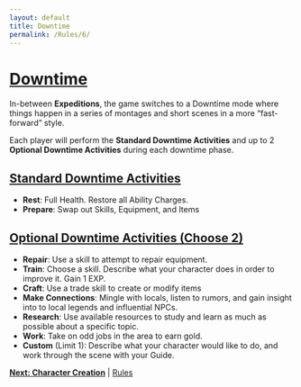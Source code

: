 ```yaml
---
layout: default
title: Downtime
permalink: /Rules/6/
---
```

# [Downtime](#downtime)
In-between **Expeditions**, the game switches to a Downtime mode where things happen in a series of montages and short scenes in a more “fast-forward” style.

Each player will perform the **Standard Downtime Activities** and up to 2 **Optional Downtime Activities** during each downtime phase.

## [Standard Downtime Activities](#standard-downtime-activities)
- **Rest**: Full Health. Restore all Ability Charges.
- **Prepare**: Swap out Skills, Equipment, and Items

## [Optional Downtime Activities (Choose 2)](#optional-downtime-activities)
- **Repair**: Use a skill to attempt to repair equipment.
- **Train**: Choose a skill. Describe what your character does in order to improve it. Gain 1 EXP.
- **Craft**: Use a trade skill to create or modify items
- **Make Connections**: Mingle with locals, listen to rumors, and gain insight into to local legends and influential NPCs.
- **Research**: Use available resources to study and learn as much as possible about a specific topic.
- **Work**: Take on odd jobs in the area to earn gold.
- **Custom** (Limit 1): Describe what your character would like to do, and work through the scene with your Guide. 

**[Next: Character Creation]({{site.baseurl}}/Rules/7/)** | [Rules]({{site.baseurl}}/Rules/Index/#rules)
